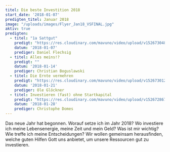 ```yaml
---
titel: Die beste Investition 2018
start_date: '2018-01-07'
predigten_titel: Januar 2018
image: "/uploads/images/Flyer_Jan18_VSFINAL.jpg"
aktiv: true
predigten:
  - titel: "1a Sattgut"
    predigt: "https://res.cloudinary.com/mavuno/video/upload/v1526730482/predigten/20180107_Predigt_Flechsig_Die_Beste_Investition_01.mp3"
    datum: '2018-01-07'
    prediger: Daniel Flechsig
  - titel: Alles meins!?
    predigt: ""
    datum: '2018-01-14'
    prediger: Christian Boguslawski
  - titel: Die Ernte vermehren
    predigt: "https://res.cloudinary.com/mavuno/video/upload/v1526730129/predigten/20180121_Predigt_Gloeckner_Die_Beste_Investition_03.mp3"
    datum: '2018-01-21'
    prediger: Ole Glöckner
  - titel: Investieren (fast) ohne Startkapital
    predigt: "https://res.cloudinary.com/mavuno/video/upload/v1526728674/predigten/20180128_Predigt_Domes_Die_beste_Investition_04.mp3"
    datum: '2018-01-28'
    prediger: Christophe Domes
---
```


Das neue Jahr hat begonnen. Worauf setze ich im Jahr 2018? Wo investiere ich meine Lebensenergie, meine Zeit und mein Geld? Was ist mir wichtig? Wie treffe ich meine Entscheidungen? Wir wollen gemeinsam herausfinden, welche guten Hilfen Gott uns anbietet, um unsere Ressourcen gut zu investieren.

